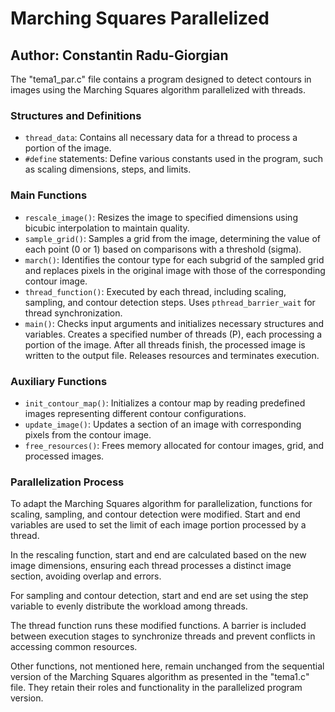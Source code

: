 # Marching Squares Parallelized
## Author: Constantin Radu-Giorgian

The "tema1_par.c" file contains a program designed to detect contours in images using the Marching Squares algorithm parallelized with threads.

### Structures and Definitions

- `thread_data`: Contains all necessary data for a thread to process a portion of the image.
- `#define` statements: Define various constants used in the program, such as scaling dimensions, steps, and limits.

### Main Functions

- `rescale_image()`: Resizes the image to specified dimensions using bicubic interpolation to maintain quality.
- `sample_grid()`: Samples a grid from the image, determining the value of each point (0 or 1) based on comparisons with a threshold (sigma).
- `march()`: Identifies the contour type for each subgrid of the sampled grid and replaces pixels in the original image with those of the corresponding contour image.
- `thread_function()`: Executed by each thread, including scaling, sampling, and contour detection steps. Uses `pthread_barrier_wait` for thread synchronization.
- `main()`: Checks input arguments and initializes necessary structures and variables. Creates a specified number of threads (P), each processing a portion of the image. After all threads finish, the processed image is written to the output file. Releases resources and terminates execution.

### Auxiliary Functions

- `init_contour_map()`: Initializes a contour map by reading predefined images representing different contour configurations.
- `update_image()`: Updates a section of an image with corresponding pixels from the contour image.
- `free_resources()`: Frees memory allocated for contour images, grid, and processed images.

### Parallelization Process

To adapt the Marching Squares algorithm for parallelization, functions for scaling, sampling, and contour detection were modified. Start and end variables are used to set the limit of each image portion processed by a thread.

In the rescaling function, start and end are calculated based on the new image dimensions, ensuring each thread processes a distinct image section, avoiding overlap and errors.

For sampling and contour detection, start and end are set using the step variable to evenly distribute the workload among threads.

The thread function runs these modified functions. A barrier is included between execution stages to synchronize threads and prevent conflicts in accessing common resources.

Other functions, not mentioned here, remain unchanged from the sequential version of the Marching Squares algorithm as presented in the "tema1.c" file. They retain their roles and functionality in the parallelized program version.